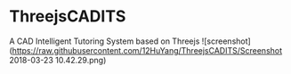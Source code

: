 # ThreejsCADITS
A CAD Intelligent Tutoring System based on Threejs
![screenshot](https://raw.githubusercontent.com/12HuYang/ThreejsCADITS/Screenshot 2018-03-23 10.42.29.png)
